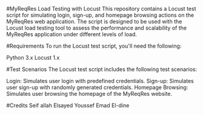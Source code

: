 #MyReqRes Load Testing with Locust
This repository contains a Locust test script for simulating login, sign-up, and homepage browsing actions on the MyReqRes web application. The script is designed to be used with the Locust load testing tool to assess the performance and scalability of the MyReqRes application under different levels of load.

#Requirements
To run the Locust test script, you'll need the following:

Python 3.x
Locust 1.x

#Test Scenarios
The Locust test script includes the following test scenarios:

Login: Simulates user login with predefined credentials.
Sign-up: Simulates user sign-up with randomly generated credentials.
Homepage Browsing: Simulates user browsing the homepage of the MyReqRes website.

#Credits
Seif allah Elsayed 
Youssef Emad El-dine